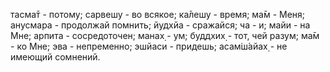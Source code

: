 тасма̄т - потому; сарвешу - во всякое; ка̄лешу - время; ма̄м - Меня; анусмара - продолжай помнить; йудхйа - сражайся; ча - и; майи - на Мне; арпита - сосредоточен; манах̣ - ум; буддхих̣ - тот, чей разум; ма̄м - ко Мне; эва - непременно; эшйаси - придешь; асам̇ш́айах̣ - не имеющий сомнений.